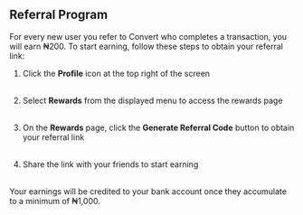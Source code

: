 ## Referral Program

For every new user you refer to Convert who completes a transaction, you will earn ₦200. To start earning, follow these steps to obtain your referral link:

1. Click the **Profile** icon at the top right of the screen<br></br>

2. Select **Rewards** from the displayed menu to access the rewards page
<br></br>

3. On the **Rewards** page, click the **Generate Referral Code** button to obtain your referral link<br></br>

4. Share the link with your friends to start earning
<br></br>

Your earnings will be credited to your bank account once they accumulate to a minimum of ₦1,000.
<br></br>